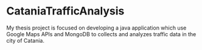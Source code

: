 # CataniaTrafficAnalysis
My thesis project is focused on developing a java application which use Google Maps APIs and MongoDB to collects and analyzes traffic data in the city of Catania.

